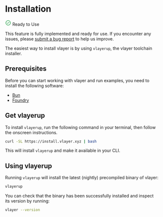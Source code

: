 # Installation
<div class="feature-card feature-ready">
  <div class="title">
    <svg width="20" height="20" viewBox="0 0 20 20" fill="none" xmlns="http://www.w3.org/2000/svg">
<path d="M8.33811 11.2619L8.69207 11.6158L9.04563 11.2615L12.6192 7.67959C12.6194 7.67939 12.6196 7.67918 12.6198 7.67898C12.6822 7.61728 12.7664 7.58266 12.8542 7.58266C12.9422 7.58266 13.0267 7.61751 13.0892 7.67959L13.0896 7.67999C13.1208 7.71098 13.1456 7.74785 13.1625 7.78846L13.6241 7.59618L13.1625 7.78847C13.1794 7.82908 13.1882 7.87265 13.1882 7.91666C13.1882 7.96066 13.1794 8.00423 13.1625 8.04485L13.6241 8.23714L13.1625 8.04485C13.1456 8.08547 13.1208 8.12233 13.0896 8.15332L13.0881 8.15477L8.92289 12.32C8.92271 12.3202 8.92252 12.3204 8.92234 12.3205C8.86031 12.3818 8.77674 12.4163 8.68955 12.4167L8.68877 12.4167C8.6449 12.4169 8.60141 12.4085 8.5608 12.3919C8.52057 12.3755 8.48394 12.3514 8.45298 12.3209C8.45269 12.3206 8.4524 12.3203 8.4521 12.32L6.49596 10.3555L6.48196 10.3415L6.46689 10.3286C6.432 10.2987 6.40366 10.2619 6.38365 10.2205C6.36364 10.1792 6.3524 10.1341 6.35062 10.0882C6.34885 10.0423 6.35658 9.99655 6.37334 9.95378C6.3901 9.911 6.41552 9.87215 6.448 9.83967C6.48049 9.80718 6.51934 9.78176 6.56211 9.76501C6.60489 9.74825 6.65067 9.74051 6.69657 9.74229C6.74248 9.74406 6.78752 9.7553 6.82888 9.77531C6.87023 9.79532 6.90701 9.82366 6.93689 9.85855L6.94945 9.87322L6.96311 9.88688L8.33811 11.2619ZM5.64803 3.48681C6.93621 2.62607 8.45071 2.16666 9.99999 2.16666C11.0287 2.16666 12.0473 2.36927 12.9977 2.76293C13.9481 3.1566 14.8116 3.73359 15.539 4.46099C16.2664 5.18838 16.8434 6.05192 17.2371 7.0023C17.6307 7.95269 17.8333 8.9713 17.8333 9.99999C17.8333 11.5493 17.3739 13.0638 16.5132 14.352C15.6524 15.6401 14.429 16.6442 12.9977 17.237C11.5663 17.8299 9.9913 17.9851 8.47179 17.6828C6.95227 17.3806 5.5565 16.6345 4.46099 15.539C3.36548 14.4435 2.61943 13.0477 2.31718 11.5282C2.01492 10.0087 2.17005 8.43366 2.76294 7.0023C3.35582 5.57095 4.35984 4.34755 5.64803 3.48681ZM6.01841 15.9589C7.19696 16.7463 8.58256 17.1667 9.99999 17.1667C11.9007 17.1667 13.7236 16.4116 15.0676 15.0676C16.4116 13.7236 17.1667 11.9007 17.1667 9.99999C17.1667 8.58256 16.7463 7.19696 15.9589 6.0184C15.1714 4.83985 14.0521 3.92128 12.7426 3.37885C11.433 2.83643 9.99204 2.6945 8.60185 2.97103C7.21165 3.24756 5.93467 3.93012 4.93239 4.93239C3.93012 5.93467 3.24756 7.21165 2.97103 8.60184C2.69451 9.99204 2.83643 11.433 3.37886 12.7426C3.92128 14.0521 4.83985 15.1714 6.01841 15.9589Z" stroke="#23A047"/>
</svg>
    Ready to Use
  </div>
  <p>This feature is fully implemented and ready for use. If you encounter any issues, please <a href="https://github.com/vlayer-xyz/vlayer/issues/new">submit a bug report</a> to help us improve.</p>
</div>

The easiest way to install vlayer is by using `vlayerup`, the vlayer toolchain installer.

## Prerequisites
Before you can start working with vlayer and run examples, you need to install the following software:
- [Bun](https://bun.sh/)
- [Foundry](https://book.getfoundry.sh/getting-started/installation)

## Get vlayerup

To install `vlayerup`, run the following command in your terminal, then follow the onscreen instructions.
```sh
curl -SL https://install.vlayer.xyz | bash
```

This will install `vlayerup` and make it available in your CLI.

## Using vlayerup
Running `vlayerup` will install the latest (nightly) precompiled binary of vlayer:
```sh
vlayerup
```

You can check that the binary has been successfully installed and inspect its version by running:

```sh
vlayer --version
```
